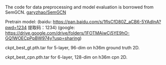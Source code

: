The code for data preprocessing and model evaluation is borrowed from SemGCN.
[garyzhao/SemGCN](https://github.com/garyzhao/SemGCN)


Pretrain model:
(baidu: https://pan.baidu.com/s/1fIsCfD80Z_aCB6-5YAdInA?pwd=1234 提取码：1234)
(google: https://drive.google.com/drive/folders/1FOTMAiwCj5YE9hO-GQ1WOECpPpBW974y?usp=sharing)

ckpt_best_gt.pth.tar for 5-layer, 96-dim on h36m ground truth 2D.

ckpt_best_cpn.pth.tar for 6-layer, 128-dim on h36m cpn 2D.
